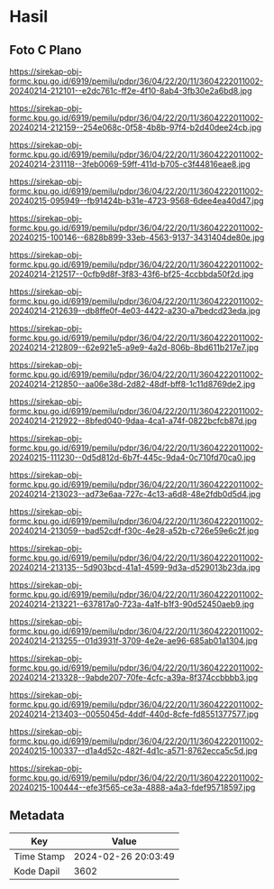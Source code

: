 # Hasil

## Foto C Plano

https://sirekap-obj-formc.kpu.go.id/6919/pemilu/pdpr/36/04/22/20/11/3604222011002-20240214-212101--e2dc761c-ff2e-4f10-8ab4-3fb30e2a6bd8.jpg

https://sirekap-obj-formc.kpu.go.id/6919/pemilu/pdpr/36/04/22/20/11/3604222011002-20240214-212159--254e068c-0f58-4b8b-97f4-b2d40dee24cb.jpg

https://sirekap-obj-formc.kpu.go.id/6919/pemilu/pdpr/36/04/22/20/11/3604222011002-20240214-231118--3feb0069-59ff-411d-b705-c3f44816eae8.jpg

https://sirekap-obj-formc.kpu.go.id/6919/pemilu/pdpr/36/04/22/20/11/3604222011002-20240215-095949--fb91424b-b31e-4723-9568-6dee4ea40d47.jpg

https://sirekap-obj-formc.kpu.go.id/6919/pemilu/pdpr/36/04/22/20/11/3604222011002-20240215-100146--6828b899-33eb-4563-9137-3431404de80e.jpg

https://sirekap-obj-formc.kpu.go.id/6919/pemilu/pdpr/36/04/22/20/11/3604222011002-20240214-212517--0cfb9d8f-3f83-43f6-bf25-4ccbbda50f2d.jpg

https://sirekap-obj-formc.kpu.go.id/6919/pemilu/pdpr/36/04/22/20/11/3604222011002-20240214-212639--db8ffe0f-4e03-4422-a230-a7bedcd23eda.jpg

https://sirekap-obj-formc.kpu.go.id/6919/pemilu/pdpr/36/04/22/20/11/3604222011002-20240214-212809--62e921e5-a9e9-4a2d-806b-8bd611b217e7.jpg

https://sirekap-obj-formc.kpu.go.id/6919/pemilu/pdpr/36/04/22/20/11/3604222011002-20240214-212850--aa06e38d-2d82-48df-bff8-1c11d8769de2.jpg

https://sirekap-obj-formc.kpu.go.id/6919/pemilu/pdpr/36/04/22/20/11/3604222011002-20240214-212922--8bfed040-9daa-4ca1-a74f-0822bcfcb87d.jpg

https://sirekap-obj-formc.kpu.go.id/6919/pemilu/pdpr/36/04/22/20/11/3604222011002-20240215-111230--0d5d812d-6b7f-445c-9da4-0c710fd70ca0.jpg

https://sirekap-obj-formc.kpu.go.id/6919/pemilu/pdpr/36/04/22/20/11/3604222011002-20240214-213023--ad73e6aa-727c-4c13-a6d8-48e2fdb0d5d4.jpg

https://sirekap-obj-formc.kpu.go.id/6919/pemilu/pdpr/36/04/22/20/11/3604222011002-20240214-213059--bad52cdf-f30c-4e28-a52b-c726e59e6c2f.jpg

https://sirekap-obj-formc.kpu.go.id/6919/pemilu/pdpr/36/04/22/20/11/3604222011002-20240214-213135--5d903bcd-41a1-4599-9d3a-d529013b23da.jpg

https://sirekap-obj-formc.kpu.go.id/6919/pemilu/pdpr/36/04/22/20/11/3604222011002-20240214-213221--637817a0-723a-4a1f-b1f3-90d52450aeb9.jpg

https://sirekap-obj-formc.kpu.go.id/6919/pemilu/pdpr/36/04/22/20/11/3604222011002-20240214-213255--01d3931f-3709-4e2e-ae96-685ab01a1304.jpg

https://sirekap-obj-formc.kpu.go.id/6919/pemilu/pdpr/36/04/22/20/11/3604222011002-20240214-213328--9abde207-70fe-4cfc-a39a-8f374ccbbbb3.jpg

https://sirekap-obj-formc.kpu.go.id/6919/pemilu/pdpr/36/04/22/20/11/3604222011002-20240214-213403--0055045d-4ddf-440d-8cfe-fd8551377577.jpg

https://sirekap-obj-formc.kpu.go.id/6919/pemilu/pdpr/36/04/22/20/11/3604222011002-20240215-100337--d1a4d52c-482f-4d1c-a571-8762ecca5c5d.jpg

https://sirekap-obj-formc.kpu.go.id/6919/pemilu/pdpr/36/04/22/20/11/3604222011002-20240215-100444--efe3f565-ce3a-4888-a4a3-fdef95718597.jpg


## Metadata

| Key        | Value               |
| ---------- | ------------------- |
| Time Stamp | 2024-02-26 20:03:49 |
| Kode Dapil | 3602                |



